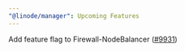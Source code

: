 ```yaml
---
"@linode/manager": Upcoming Features
---
```


Add feature flag to Firewall-NodeBalancer ([#9931](https://github.com/linode/manager/pull/9931))
